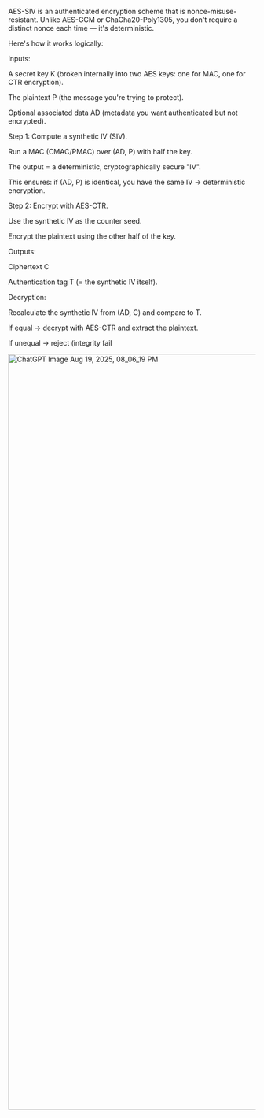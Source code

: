 AES-SIV is an authenticated encryption scheme that is nonce-misuse-resistant.
Unlike AES-GCM or ChaCha20-Poly1305, you don't require a distinct nonce each time — it's deterministic.

Here's how it works logically:

Inputs:

A secret key K (broken internally into two AES keys: one for MAC, one for CTR encryption).

The plaintext P (the message you're trying to protect).

Optional associated data AD (metadata you want authenticated but not encrypted).

Step 1: Compute a synthetic IV (SIV).

Run a MAC (CMAC/PMAC) over (AD, P) with half the key.

The output = a deterministic, cryptographically secure "IV".

This ensures: if (AD, P) is identical, you have the same IV → deterministic encryption.

Step 2: Encrypt with AES-CTR.

Use the synthetic IV as the counter seed.

Encrypt the plaintext using the other half of the key.

Outputs:

Ciphertext C

Authentication tag T (= the synthetic IV itself).

Decryption:

Recalculate the synthetic IV from (AD, C) and compare to T.

If equal → decrypt with AES-CTR and extract the plaintext.

If unequal → reject (integrity fail

<img width="1024" height="1536" alt="ChatGPT Image Aug 19, 2025, 08_06_19 PM" src="https://github.com/user-attachments/assets/8406d018-cc92-44ce-becb-d012ed231934" />

